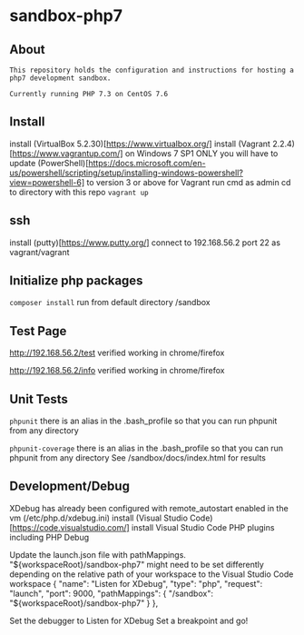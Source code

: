 # sandbox-php7

## About

	This repository holds the configuration and instructions for hosting a php7 development sandbox.
	
	Currently running PHP 7.3 on CentOS 7.6

## Install

install (VirtualBox 5.2.30)[https://www.virtualbox.org/]
install (Vagrant 2.2.4)[https://www.vagrantup.com/]
on Windows 7 SP1 ONLY you will have to update (PowerShell)[https://docs.microsoft.com/en-us/powershell/scripting/setup/installing-windows-powershell?view=powershell-6] to version 3 or above for Vagrant
run cmd as admin
cd to directory with this repo
`vagrant up`

## ssh

install (putty)[https://www.putty.org/]
connect to 192.168.56.2 port 22 as vagrant/vagrant

## Initialize php packages

`composer install`
	run from default directory /sandbox

## Test Page

http://192.168.56.2/test
	verified working in chrome/firefox

http://192.168.56.2/info
	verified working in chrome/firefox

## Unit Tests

`phpunit`
	there is an alias in the .bash_profile so that you can run phpunit from any directory

`phpunit-coverage` 
	there is an alias in the .bash_profile so that you can run phpunit from any directory
	See /sandbox/docs/index.html for results

## Development/Debug

XDebug has already been configured with remote_autostart enabled in the vm (/etc/php.d/xdebug.ini)
install (Visual Studio Code)[https://code.visualstudio.com/]
install Visual Studio Code PHP plugins including PHP Debug

Update the launch.json file with pathMappings. "${workspaceRoot}/sandbox-php7" might need to be set differently depending on the relative path of your workspace to the Visual Studio Code workspace
	{
		"name": "Listen for XDebug",
		"type": "php",
		"request": "launch",
		"port": 9000,
		"pathMappings": {
			"/sandbox": "${workspaceRoot}/sandbox-php7"
		}
	},

Set the debugger to Listen for XDebug
Set a breakpoint and go!
